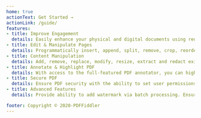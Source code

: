 ```yaml
---
home: true
actionText: Get Started →
actionLink: /guide/
features:
- title: Improve Engagement
  details: Easily enhance your physical and digital documents using reusable scripting language, for more impactful customer communications, without changing your current system.
- title: Edit & Manipulate Pages
  details: Programmatically insert, append, split, remove, crop, reorder, rotate, resize, extract, sort, group, filter and merge pages.
- title: Content Manipulation
  details: Add, remove, replace, modify, resize, extract and redact existing content such as text or images.
- title: Annotate & Highlight PDF
  details: With access to the full-featured PDF annotator, you can highlight, add, remove and flatten annotation.
- title: Secure PDF
  details: Ensure PDF security with the ability to set user permissions, and redact sensitive information from your most confidential documents.
- title: Advanced Features
  details: Provide ability to add watermark via batch processing. Ensure document integrity through addition of barcode. Add, edit or remove metadata such as Author, Subject, Title etc... 

footer: Copyright © 2020-PDFFiddler
---
```

